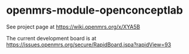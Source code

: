 openmrs-module-openconceptlab
=============================

See project page at https://wiki.openmrs.org/x/XYA5B

The current development board is at https://issues.openmrs.org/secure/RapidBoard.jspa?rapidView=93

